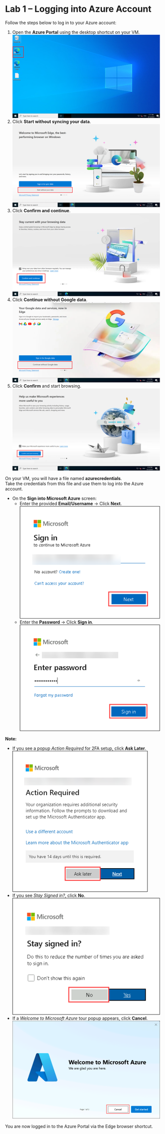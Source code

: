 # Lab 1 – Logging into Azure Account

Follow the steps below to log in to your Azure account:

1. Open the **Azure Portal** using the desktop shortcut on your VM.
 ![](./azurelab/gs1.png)  
2. Click **Start without syncing your data**.  
 ![](./azurelab/gs2.png) 
3. Click **Confirm and continue**.  
![](./azurelab/gs3.png) 
4. Click **Continue without Google data**.  
![](./azurelab/gs4.png) 
5. Click **Confirm** and start browsing.
![](./azurelab/gs5.png) 

On your VM, you will have a file named **azurecredentials**.  
Take the credentials from this file and use them to log into the Azure account.

- On the **Sign into Microsoft Azure** screen:  
  - Enter the provided **Email/Username** → Click **Next**.
  ![](./azurelab/gs6.png) 
  - Enter the **Password** → Click **Sign in**.
  ![](./azurelab/gs7.png) 

**Note:**  
- If you see a popup *Action Required* for 2FA setup, click **Ask Later**.
  ![](./azurelab/asklater1.png) 
- If you see *Stay Signed in?*, click **No**.
  ![](./azurelab/stay.png) 
- If a *Welcome to Microsoft Azure* tour popup appears, click **Cancel**.
  ![](./azurelab/azurewelcome.png)  

You are now logged in to the Azure Portal via the Edge browser shortcut.
